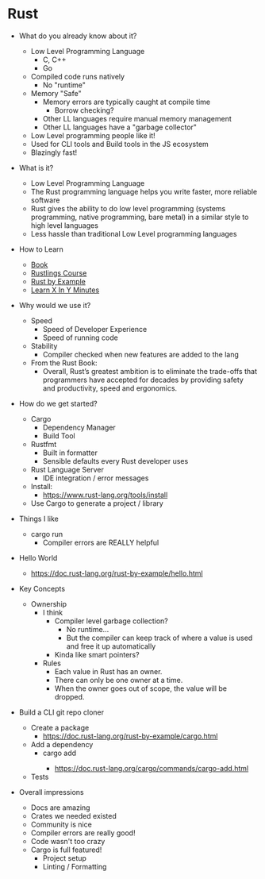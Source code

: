 # Rust

* What do you already know about it?
  * Low Level Programming Language
    * C, C++
    * Go
  * Compiled code runs natively
    * No "runtime"
  * Memory "Safe"
    * Memory errors are typically caught at compile time
      * Borrow checking?
    * Other LL languages require manual memory management
    * Other LL languages have a "garbage collector"
  * Low Level programming people like it!
  * Used for CLI tools and Build tools in the JS ecosystem
  * Blazingly fast!
* What is it?
  * Low Level Programming Language
  * The Rust programming language helps you write faster, more reliable software
  * Rust gives the ability to do low level programming (systems programming, native programming, bare metal) in a similar style to high level languages
  * Less hassle than traditional Low Level programming languages
* How to Learn
  * [Book](https://doc.rust-lang.org/book/)
  * [Rustlings Course](https://github.com/rust-lang/rustlings/)
  * [Rust by Example](https://doc.rust-lang.org/rust-by-example/)
  * [Learn X In Y Minutes](https://learnxinyminutes.com/docs/rust/)
* Why would we use it?
  * Speed
    * Speed of Developer Experience
    * Speed of running code
  * Stability
    * Compiler checked when new features are added to the lang
  * From the Rust Book:
    * Overall, Rust’s greatest ambition is to eliminate the trade-offs that programmers have accepted for decades by providing safety and productivity, speed and ergonomics. 
* How do we get started?
  * Cargo
    * Dependency Manager
    * Build Tool
  * Rustfmt
    * Built in formatter
    * Sensible defaults every Rust developer uses
  * Rust Language Server
    * IDE integration / error messages
  * Install:  
    * https://www.rust-lang.org/tools/install
  * Use Cargo to generate a project / library
* Things I like
  * cargo run
    * Compiler errors are REALLY helpful
* Hello World
  * https://doc.rust-lang.org/rust-by-example/hello.html
* Key Concepts
  * Ownership
    * I think
      * Compiler level garbage collection?
        * No runtime...
        * But the compiler can keep track of where a value is used and free it up automatically
      * Kinda like smart pointers?
    * Rules
      * Each value in Rust has an owner.
      * There can only be one owner at a time.
      * When the owner goes out of scope, the value will be dropped.

* Build a CLI git repo cloner
  * Create a package
    * https://doc.rust-lang.org/rust-by-example/cargo.html
  * Add a dependency
    * cargo add <dependency-name>
      * https://doc.rust-lang.org/cargo/commands/cargo-add.html
  * Tests
* Overall impressions
  * Docs are amazing
  * Crates we needed existed
  * Community is nice
  * Compiler errors are really good!
  * Code wasn't too crazy
  * Cargo is full featured!
    * Project setup
    * Linting / Formatting
    